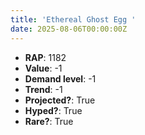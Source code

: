 ```yaml
---
title: 'Ethereal Ghost Egg '
date: 2025-08-06T00:00:00Z
---
```

- **RAP**: 1182
- **Value**: -1
- **Demand level**: -1
- **Trend**: -1
- **Projected?**: True
- **Hyped?**: True
- **Rare?**: True
